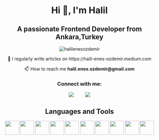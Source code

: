 <h1 align="center">Hi 👋, I'm Halil</h1>

<h2 align="center">A passionate Frontend Developer from Ankara,Turkey</h3>

<p align="center"> <img src="https://komarev.com/ghpvc/?username=halilenesozdemir&label=Profile%20views&color=0e75b6&style=flat" alt="halilenesozdemir" /> </p>

<p align="center">
 📝 I regularly write articles on https://halil-enes-ozdemir.medium.com
</p>
<p align="center">
  📫 How to reach me <strong>halil.enes.ozdemir@gmail.com<strong>
</p>

<h3 align="center">Connect with me:</h3>
<p align="center">
  <a target="_blank"href="https://www.linkedin.com/in/halil-enes-özdemir-5a625a1b7/"><img src="https://img.shields.io/badge/linkedin-%230077B5.svg?&style=for-the-badge&logo=linkedin&logoColor=white" /></a>&nbsp;&nbsp;&nbsp;&nbsp;&nbsp;&nbsp;
  </a>&nbsp;&nbsp;&nbsp;&nbsp;<a target="_blank"href="https://halil-enes-ozdemir.medium.com"><img src="https://img.shields.io/badge/Medium%20-%231572B6.svg?&style=for-the-badge&logo=medium&logoColor=black" /></a>
</p>

</div>

<h2 align="center"> Languages and Tools</h2>
<p align='center'>
 <img width ='44px' align='center' src ='https://raw.githubusercontent.com/rahulbanerjee26/githubAboutMeGenerator/main/icons/html.svg'> 
 <img width ='44px' align='center' src ='https://raw.githubusercontent.com/rahulbanerjee26/githubAboutMeGenerator/main/icons/css.svg'>
 <img width ='44px' align='center' src ='https://raw.githubusercontent.com/rahulbanerjee26/githubAboutMeGenerator/main/icons/javascript.svg'>
 <img width ='44px' align='center' src ='https://raw.githubusercontent.com/rahulbanerjee26/githubAboutMeGenerator/main/icons/reactjs.svg'>
 <img width ='44px' align='center' src ='https://raw.githubusercontent.com/rahulbanerjee26/githubAboutMeGenerator/main/icons/bootstrap.svg'>
 <img width ='44px' align='center' src ='https://raw.githubusercontent.com/rahulbanerjee26/githubAboutMeGenerator/main/icons/sass.svg'>
 <img width ='44px' align='center' src ='https://raw.githubusercontent.com/rahulbanerjee26/githubAboutMeGenerator/main/icons/nodejs.svg'>
 <img width ='44px' align='center' src ='https://raw.githubusercontent.com/rahulbanerjee26/githubAboutMeGenerator/main/icons/mongodb.svg'>
 <img width ='44px' align='center' src ='https://raw.githubusercontent.com/rahulbanerjee26/githubAboutMeGenerator/main/icons/git.svg'>
 <img width ='44px' align='center' src ='https://raw.githubusercontent.com/rahulbanerjee26/githubAboutMeGenerator/main/icons/github.svg'>


                                                                                                                                 
<br>
</p>
<br>


